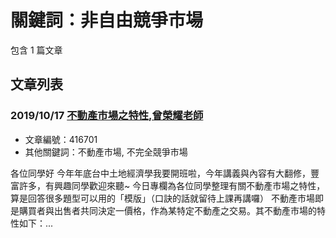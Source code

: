 # 關鍵詞：非自由競爭市場

包含 1 篇文章

## 文章列表

### 2019/10/17 [不動產市場之特性,曾榮耀老師](../../articles/416701_%E4%B8%8D%E5%8B%95%E7%94%A2%E5%B8%82%E5%A0%B4%E4%B9%8B%E7%89%B9%E6%80%A7%2C%E6%9B%BE%E6%A6%AE%E8%80%80%E8%80%81%E5%B8%AB.md)
- 文章編號：416701
- 其他關鍵詞：不動產市場, 不完全競爭市場

各位同學好 今年年底台中土地經濟學我要開班啦，今年講義與內容有大翻修，豐富許多，有興趣同學歡迎來聽~ 今日專欄為各位同學整理有關不動產市場之特性，算是回答很多題型可以用的「模版」（口訣的話就留待上課再講囉） 不動產市場即是購買者與出售者共同決定一價格，作為某特定不動產之交易。其不動產市場的特性如下：...
